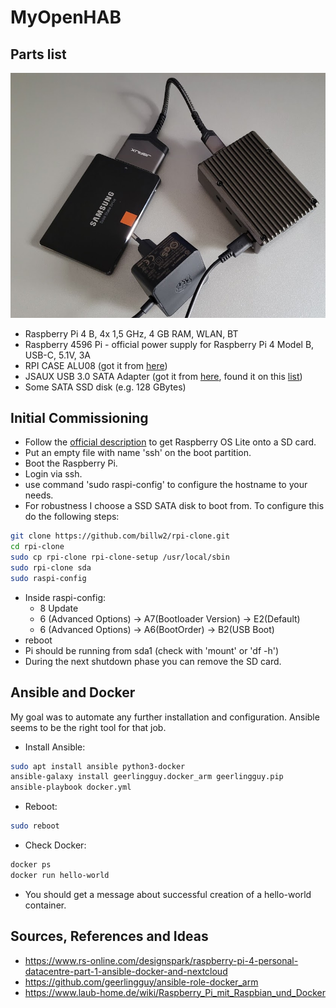 # MyOpenHAB

## Parts list

![](images/parts.png)

* Raspberry Pi 4 B, 4x 1,5 GHz, 4 GB RAM, WLAN, BT
* Raspberry 4596 Pi - official power supply for Raspberry Pi 4 Model B, USB-C, 5.1V, 3A
* RPI CASE ALU08 (got it from [here](https://www.reichelt.de/de/de/gehaeuse-fuer-raspberry-pi-4-alu-schwarz-rpi-case-alu08-p272360.html?r=1))
* JSAUX USB 3.0 SATA Adapter (got it from [here](https://www.amazon.de/dp/B086W944YT/ref=cm_sw_r_awdo_navT_g_J4W8QZW49ZTRPVYGJE9D), found it on this [list](https://forum-raspberrypi.de/forum/thread/47876-magische-usb-sata-adapter-und-wo-sie-zu-finden-sind/))
* Some SATA SSD disk (e.g. 128 GBytes)

## Initial Commissioning

* Follow the [official description](https://www.raspberrypi.com/software/) to get Raspberry OS Lite onto a SD card.
* Put an empty file with name 'ssh' on the boot partition.
* Boot the Raspberry Pi.
* Login via ssh.
* use command 'sudo raspi-config' to configure the hostname to your needs.
* For robustness I choose a SSD SATA disk to boot from. To configure this do the following steps:
```bash
git clone https://github.com/billw2/rpi-clone.git
cd rpi-clone
sudo cp rpi-clone rpi-clone-setup /usr/local/sbin
sudo rpi-clone sda
sudo raspi-config
```
* Inside raspi-config:
   * 8 Update
   * 6 (Advanced Options) &rarr; A7(Bootloader Version) &rarr; E2(Default)
   * 6 (Advanced Options) &rarr; A6(BootOrder) &rarr; B2(USB Boot)
* reboot
* Pi should be running from sda1 (check with 'mount' or 'df -h')
* During the next shutdown phase you can remove the SD card.

## Ansible and Docker

My goal was to automate any further installation and configuration. Ansible seems to be the right tool for that job.
* Install Ansible:
```bash
sudo apt install ansible python3-docker
ansible-galaxy install geerlingguy.docker_arm geerlingguy.pip
ansible-playbook docker.yml
```
* Reboot:
```bash
sudo reboot
```
* Check Docker:
```bash
docker ps
docker run hello-world
```
* You should get a message about successful creation of a hello-world container.

## Sources, References and Ideas

* https://www.rs-online.com/designspark/raspberry-pi-4-personal-datacentre-part-1-ansible-docker-and-nextcloud
* https://github.com/geerlingguy/ansible-role-docker_arm
* https://www.laub-home.de/wiki/Raspberry_Pi_mit_Raspbian_und_Docker